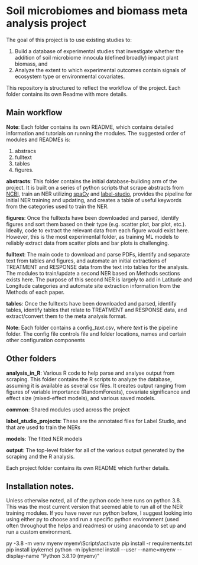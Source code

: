 # Soil microbiomes and biomass meta analysis project
The goal of this project is to use existing studies to: 
1. Build a database of experimental studies that investigate whether the addition of soil microbiome innocula (defined broadly) impact plant biomass, and 
2. Analyze the extent to which experimental outcomes contain signals of ecosystem type or environmental covariates.

This repository is structured to reflect the workflow of the project. Each folder contains its own Readme with more details.  

## Main workflow 
**Note**: Each folder contains its own README, which contains detailed information and tutorials on running the modules. The suggested order of modules and READMEs is: 
1. abstracs
2. fulltext
3. tables
4. figures. 

**abstracts**: This folder contains the initial database-building arm of the project. It is built on a series of python scripts that scrape abstracts from [NCBI](https://www.ncbi.nlm.nih.gov/pmc/articles/PMC6821292/), train an NER utilizing [spaCy](https://spacy.io/usage/spacy-101) and [label-studio](https://labelstud.io/), provides the pipeline for initial NER training and updating, and creates a table of useful keywords from the categories used to train the NER. 

**figures**: Once the fulltexts have been downloaded and parsed, identify figures and sort them based on their type (e.g. scatter plot, bar plot, etc.). Ideally, code to extract the relevant data from each figure would exist here. However, this is the most experimental folder, as training ML models to reliably extract data from scatter plots and bar plots is challenging. 

**fulltext**: The main code to download and parse PDFs, identify and separate text from tables and figures, and automate an initial extractions of TREATMENT and RESPONSE data from the text into tables for the analysis. The modules to train/update a second NER based on Methods sections exists here. The purpose of this second NER is largely to add in Latitude and Longitude categories and automate site extraction information from the Methods of each paper. 

**tables**: Once the fulltexts have been downloaded and parsed, identify tables, identify tables that relate to TREATMENT and RESPONSE data, and extract/convert them to the meta analysis format. 

 **Note**: Each folder contains a config_*text*.csv, where *text* is the pipeline folder. The config file controls file and folder locations, names and certain other configuration components

## Other folders
**analysis_in_R**: Various R code to help parse and analyse output from scraping. This folder contains the R scripts to analyze the database, assuming it is available as several csv files. It creates output ranging from figures of variable importance (RandomForests), covariate significance and effect size (mixed-effect models), and various saved models. 


**common**: Shared modules used across the project

**label_studio_projects**: These are the annotated files for Label Studio, and that are used to train the NERs

**models**: The fitted NER models 

**output**: The top-level folder for all of the various output generated by the scraping and the R analysis. 


Each project folder contains its own README which further details.


## Installation notes.
Unless otherwise noted, all of the python code here runs on python 3.8. This was the most current version that seemed able to run all of the NER training modules. If you have never run python before, I suggest looking into using either py to choose and run a specific python environment (used often throughout the helps and readmes) or using anaconda to set up and run a custom environment. 

py -3.8 -m venv myenv
myenv\Scripts\activate
pip install -r requirements.txt
pip install ipykernel
python -m ipykernel install --user --name=myenv --display-name "Python 3.8.10 (myenv)"
